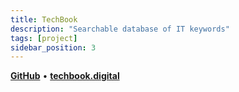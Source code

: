 ```yaml
---
title: TechBook
description: "Searchable database of IT keywords"
tags: [project]
sidebar_position: 3
---
```


[**GitHub**](https://github.com/stefanicjuraj/techbook.digital) • [**techbook.digital**](https://techbook.digital)
